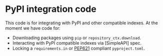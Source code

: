 # PyPI integration code

This code is for integrating with PyPI and other compatible indexes. At the
moment we have code for:
* Downloading packages using `pip` or `repository_ctx.download`.
* Interacting with PyPI compatible indexes via [SimpleAPI] spec.
* Locking a `requirements.in` or [PEP621] compliant `pyproject.toml`.

[PEP621]: https://peps.python.org/pep-0621/
